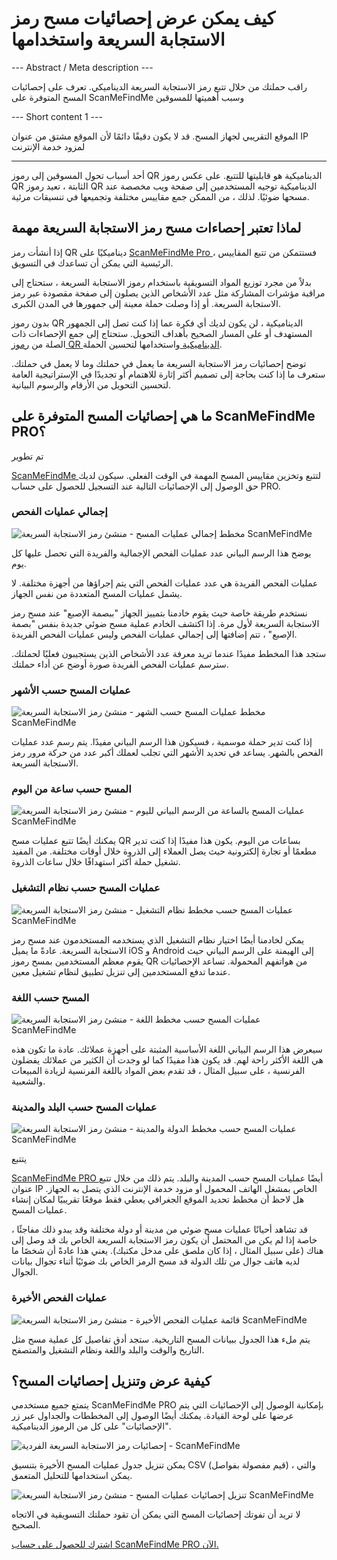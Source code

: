 <h1>كيف يمكن عرض إحصائيات مسح رمز الاستجابة السريعة واستخدامها</h1>

--- Abstract / Meta description ---

راقب حملتك من خلال تتبع رمز الاستجابة السريعة الديناميكي. تعرف على إحصائيات المسح المتوفرة على ScanMeFindMe وسبب أهميتها للمسوقين

--- Short content 1 ---

الموقع التقريبي لجهاز المسح. قد لا يكون دقيقًا دائمًا لأن الموقع مشتق من عنوان IP لمزود خدمة الإنترنت

----------

<p> أحد أسباب تحول المسوقين إلى رموز QR الديناميكية هو قابليتها للتتبع. على عكس رموز QR الثابتة ، تعيد رموز QR الديناميكية توجيه المستخدمين إلى صفحة ويب مخصصة عند مسحها ضوئيًا. لذلك ، من الممكن جمع مقاييس مختلفة وتجميعها في تنسيقات مرئية. </p>

<h2> لماذا تعتبر إحصاءات مسح رمز الاستجابة السريعة مهمة </h2>

<p> إذا أنشأت رمز QR ديناميكيًا على <a href="#pro"> ScanMeFindMe Pro </a> ، فستتمكن من تتبع المقاييس الرئيسية التي يمكن أن تساعدك في التسويق. </p>

<p> بدلاً من مجرد توزيع المواد التسويقية باستخدام رموز الاستجابة السريعة ، ستحتاج إلى مراقبة مؤشرات المشاركة مثل عدد الأشخاص الذين يصلون إلى صفحة مقصودة عبر رمز الاستجابة السريعة. أو إذا وصلت حملة معينة إلى جمهورها في المدن الكبرى. </p>

<p> بدون رموز QR الديناميكية ، لن يكون لديك أي فكرة عما إذا كنت تصل إلى الجمهور المستهدف أو على المسار الصحيح بأهداف التحويل. ستحتاج إلى جمع الإحصاءات ذات الصلة من <a href="#about:product"> رموز QR الديناميكية </a> واستخدامها لتحسين الحملة. </p>

<p> توضح إحصائيات رمز الاستجابة السريعة ما يعمل في حملتك وما لا يعمل في حملتك. ستعرف ما إذا كنت بحاجة إلى تصميم أكثر إثارة للاهتمام أو تجديدًا في الإستراتيجية العامة لتحسين التحويل من الأرقام والرسوم البيانية. </p>

<h2> ما هي إحصائيات المسح المتوفرة على ScanMeFindMe PRO؟ </h2>

تم تطوير <p> <a href="#static:url"> ScanMeFindMe </a> لتتبع وتخزين مقاييس المسح المهمة في الوقت الفعلي. سيكون لديك حق الوصول إلى الإحصائيات التالية عند التسجيل للحصول على حساب PRO. </p>

<h3> إجمالي عمليات الفحص </h3>

<p class="imageholder">
    <img src="https://media.scanmefindme.com/blog/about_statistics/files/img 1 - total scans.png"
        alt="مخطط إجمالي عمليات المسح - منشئ رمز الاستجابة السريعة ScanMeFindMe">
</p>

<p> يوضح هذا الرسم البياني عدد عمليات الفحص الإجمالية والفريدة التي تحصل عليها كل يوم. </p>

<p> عمليات الفحص الفريدة هي عدد عمليات الفحص التي يتم إجراؤها من أجهزة مختلفة. لا يشمل عمليات المسح المتعددة من نفس الجهاز. </p>

<p> نستخدم طريقة خاصة حيث يقوم خادمنا بتمييز الجهاز "ببصمة الإصبع" عند مسح رمز الاستجابة السريعة لأول مرة. إذا اكتشف الخادم عملية مسح ضوئي جديدة بنفس "بصمة الإصبع" ، تتم إضافتها إلى إجمالي عمليات الفحص وليس عمليات الفحص الفريدة. </p>

<p> ستجد هذا المخطط مفيدًا عندما تريد معرفة عدد الأشخاص الذين يستجيبون فعليًا لحملتك. سترسم عمليات الفحص الفريدة صورة أوضح عن أداء حملتك. </p>

<h3> عمليات المسح حسب الأشهر </h3>

<p class="imageholder">
    <img src="https://media.scanmefindme.com/blog/about_statistics/files/img 2 - scans by month.png"
        alt="مخطط عمليات المسح حسب الشهر - منشئ رمز الاستجابة السريعة ScanMeFindMe">
</p>

<p> إذا كنت تدير حملة موسمية ، فسيكون هذا الرسم البياني مفيدًا. يتم رسم عدد عمليات الفحص بالشهر. يساعد في تحديد الأشهر التي تجلب لعملك أكبر عدد من حركة مرور رمز الاستجابة السريعة. </p>

<h3> المسح حسب ساعة من اليوم </h3>

<p class="imageholder">
    <img src="https://media.scanmefindme.com/blog/about_statistics/files/img 3 - scans by hour of the day.png"
        alt="عمليات المسح بالساعة من الرسم البياني لليوم - منشئ رمز الاستجابة السريعة ScanMeFindMe">
</p>

<p> يمكنك أيضًا تتبع عمليات مسح QR بساعات من اليوم. يكون هذا مفيدًا إذا كنت تدير مطعمًا أو تجارة إلكترونية حيث يصل العملاء إلى الذروة خلال أوقات مختلفة. من المفيد تشغيل حملة أكثر استهدافًا خلال ساعات الذروة. </p>

<h3> عمليات المسح حسب نظام التشغيل </h3>

<p class="imageholder">
    <img src="https://media.scanmefindme.com/blog/about_statistics/files/img 4 - scans by OS.png"
        alt="عمليات المسح حسب مخطط نظام التشغيل - منشئ رمز الاستجابة السريعة ScanMeFindMe">
</p>

<p> يمكن لخادمنا أيضًا اختيار نظام التشغيل الذي يستخدمه المستخدمون عند مسح رمز الاستجابة السريعة. عادةً ما يميل iOS و Android إلى الهيمنة على الرسم البياني حيث يقوم معظم المستخدمين بمسح رموز QR من هواتفهم المحمولة. تساعد الإحصائيات عندما تدفع المستخدمين إلى تنزيل تطبيق لنظام تشغيل معين. </p>

<h3> المسح حسب اللغة </h3>

<p class="imageholder">
    <img src="https://media.scanmefindme.com/blog/about_statistics/files/img 5 - scans by lang.png"
        alt="عمليات المسح حسب مخطط اللغة - منشئ رمز الاستجابة السريعة ScanMeFindMe">
</p>

<p> سيعرض هذا الرسم البياني اللغة الأساسية المثبتة على أجهزة عملائك. عادة ما تكون هذه هي اللغة الأكثر راحة لهم. قد يكون هذا مفيدًا كما لو وجدت أن الكثير من عملائك يفضلون الفرنسية ، على سبيل المثال ، قد تقدم بعض المواد باللغة الفرنسية لزيادة المبيعات والشعبية. </p>

<h3> عمليات المسح حسب البلد والمدينة </h3>

<p class="imageholder">
    <img src="https://media.scanmefindme.com/blog/about_statistics/files/img 6 - scans by country and city.png"
        alt="عمليات المسح حسب مخطط الدولة والمدينة - منشئ رمز الاستجابة السريعة ScanMeFindMe">
</p>

يتتبع <p> <a href="#pro"> ScanMeFindMe PRO </a> أيضًا عمليات المسح حسب المدينة والبلد. يتم ذلك من خلال تتبع عنوان IP الخاص بمشغل الهاتف المحمول أو مزود خدمة الإنترنت الذي يتصل به الجهاز. هل لاحظ أن مخطط تحديد الموقع الجغرافي يعطي فقط موقعًا تقريبيًا لمكان إنشاء عمليات المسح. </p>

<p> قد تشاهد أحيانًا عمليات مسح ضوئي من مدينة أو دولة مختلفة وقد يبدو ذلك مفاجئًا ، خاصة إذا لم يكن من المحتمل أن يكون رمز الاستجابة السريعة الخاص بك قد وصل إلى هناك (على سبيل المثال ، إذا كان ملصق على مدخل مكتبك). يعني هذا عادةً أن شخصًا ما لديه هاتف جوال من تلك الدولة قد مسح الرمز الخاص بك ضوئيًا أثناء تجوال بيانات الجوال. </p>

<h3> عمليات الفحص الأخيرة </h3>

<p class="imageholder">
    <img src="https://media.scanmefindme.com/blog/about_statistics/files/img 7 - last scans.png"
        alt="قائمة عمليات الفحص الأخيرة - منشئ رمز الاستجابة السريعة ScanMeFindMe">
</p>

<p> يتم ملء هذا الجدول ببيانات المسح التاريخية. ستجد أدق تفاصيل كل عملية مسح مثل التاريخ والوقت والبلد واللغة ونظام التشغيل والمتصفح. </p>

<h2> كيفية عرض وتنزيل إحصائيات المسح؟ </h2>

<p> يتمتع جميع مستخدمي ScanMeFindMe PRO بإمكانية الوصول إلى الإحصائيات التي يتم عرضها على لوحة القيادة. يمكنك أيضًا الوصول إلى المخططات والجداول عبر زر "الإحصائيات" على كل من الرموز الديناميكية. </p>

<p class="imageholder">
    <img src="https://media.scanmefindme.com/blog/about_statistics/files/img 8 - dynamic codes-statistic.png"
        alt="إحصائيات رمز الاستجابة السريعة الفردية - ScanMeFindMe">
</p>

<p> يمكن تنزيل جدول عمليات المسح الأخيرة بتنسيق CSV (قيم مفصولة بفواصل) ، والتي يمكن استخدامها للتحليل المتعمق. </p>

<p class="imageholder">
    <img src="https://media.scanmefindme.com/blog/about_statistics/files/img 7 - last scans - download as CSV.png"
        alt="تنزيل إحصائيات عمليات المسح - منشئ رمز الاستجابة السريعة ScanMeFindMe">
</p>

<p> لا تريد أن تفوتك إحصائيات المسح التي يمكن أن تقود حملتك التسويقية في الاتجاه الصحيح. </p>

<p> <a href="#pro"> اشترك للحصول على حساب ScanMeFindMe PRO الآن. </a> </p>
